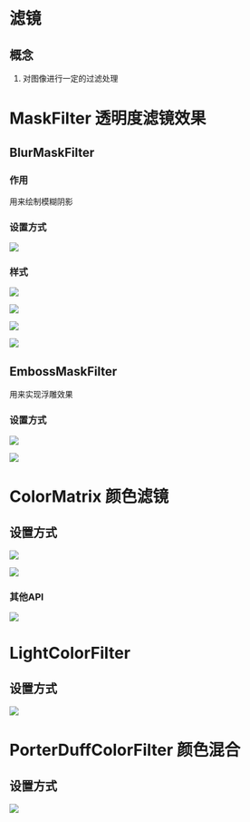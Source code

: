 # 滤镜 #
## 概念 ##
1. 对图像进行一定的过滤处理

# MaskFilter 透明度滤镜效果 #

## BlurMaskFilter ##

### 作用 ###
用来绘制模糊阴影

### 设置方式 ###
![](https://i.imgur.com/QT9YWri.png)

### 样式 ###
![](https://i.imgur.com/j4wz7cO.png)

![](https://i.imgur.com/FrvIWaU.png)

![](https://i.imgur.com/IatyDra.png)

![](https://i.imgur.com/9Syh0Nt.png)

## EmbossMaskFilter ##
用来实现浮雕效果

### 设置方式 ###
![](https://i.imgur.com/Ug0cf3Q.png)

![](https://i.imgur.com/HyLKYhs.png)

# ColorMatrix 颜色滤镜 #

## 设置方式 ##

![](https://i.imgur.com/PVz3aw1.png)

![](https://i.imgur.com/ZznKtfi.png)

### 其他API ###

![](https://i.imgur.com/kJnSLq0.png)

# LightColorFilter #

## 设置方式 ##

![](https://i.imgur.com/Hkt1qb2.png)

# PorterDuffColorFilter 颜色混合 #

## 设置方式 ##

![](https://i.imgur.com/Wba4Hw0.png)
